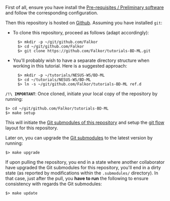 First of all, ensure you have install the [Pre-requisites / Preliminary software](preliminaries.md) and follow the corresponding configuration.

Then this repository is hosted on [Github](https://github.com/Falkor/tutorials-BD-ML). Assuming you have installed `git`:

* To clone this repository, proceed as follows (adapt accordingly):

        $> mkdir -p ~/git/github.com/Falkor
        $> cd ~/git/github.com/Falkor
        $> git clone https://github.com/Falkor/tutorials-BD-ML.git

* You'll probably wish to have a separate directory structure when working in this tutorial. Here is a suggested approach:

        $> mkdir -p ~/tutorials/NESUS-WS/BD-ML
        $> cd ~/tutorials/NESUS-WS/BD-ML
        $> ln -s ~/git/github.com/Falkor/tutorials-BD-ML ref.d

**`/!\ IMPORTANT`**: Once cloned, initiate your local copy of the repository by running:

    $> cd ~/git/github.com/Falkor/tutorials-BD-ML
    $> make setup

This will initiate the [Git submodules of this repository](.gitmodules) and setup the [git flow](https://www.atlassian.com/git/tutorials/comparing-workflows/gitflow-workflow) layout for this repository.

Later on, you can upgrade the [Git submodules](.gitmodules) to the latest version by running:

    $> make upgrade

If upon pulling the repository, you end in a state where another collaborator have upgraded the Git submodules for this repository, you'll end in a dirty state (as reported by modifications within the `.submodules/` directory). In that case, just after the pull, you **have to run** the following to ensure consistency with regards the Git submodules:

    $> make update

